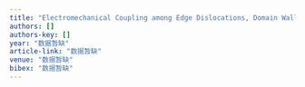 ```yaml
---
title: "Electromechanical Coupling among Edge Dislocations, Domain Walls, and Nanodomains in BiFeO3 Revealed by Unit-Cell-Wise Strain and Polarization Maps"
authors: []
authors-key: []
year: "数据暂缺"
article-link: "数据暂缺"
venue: "数据暂缺"
bibex: "数据暂缺"
---
```

